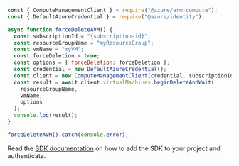 ```javascript
const { ComputeManagementClient } = require("@azure/arm-compute");
const { DefaultAzureCredential } = require("@azure/identity");

async function forceDeleteAVM() {
  const subscriptionId = "{subscription-id}";
  const resourceGroupName = "myResourceGroup";
  const vmName = "myVM";
  const forceDeletion = true;
  const options = { forceDeletion: forceDeletion };
  const credential = new DefaultAzureCredential();
  const client = new ComputeManagementClient(credential, subscriptionId);
  const result = await client.virtualMachines.beginDeleteAndWait(
    resourceGroupName,
    vmName,
    options
  );
  console.log(result);
}

forceDeleteAVM().catch(console.error);
```

Read the [SDK documentation](https://github.com/Azure/azure-sdk-for-js/blob/%40azure%2Farm-compute_17.3.1/sdk/compute/arm-compute/README.md) on how to add the SDK to your project and authenticate.

